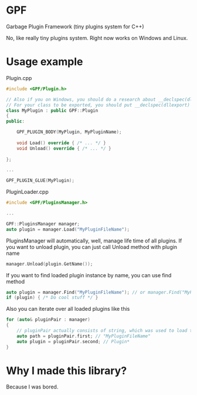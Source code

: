 # GPF
Garbage Plugin Framework (tiny plugins system for C++)

No, like really tiny plugins system. Right now works on Windows and Linux.

# Usage example
Plugin.cpp
```cpp
#include <GPF/Plugin.h>

// Also if you on Windows, you should do a research about __declspec(dllexport) and __declspec(dllimport)
// For your class to be exported, you should put __declspec(dllexport) before or after class keyword
class MyPlugin : public GPF::Plugin
{
public:

    GPF_PLUGIN_BODY(MyPlugin, MyPluginName);
    
    void Load() override { /* ... */ }
    void Unload() override { /* ... */ }
    
};

...

GPF_PLUGIN_GLUE(MyPlugin);
```

PluginLoader.cpp
```cpp
#include <GPF/PluginsManager.h>

...

GPF::PluginsManager manager;
auto plugin = manager.Load("MyPluginFileName");
```

PluginsManager will automatically, well, manage life time of all plugins. If you want to unload plugin, you can just call Unload method with plugin name
```cpp
manager.Unload(plugin.GetName());
```

If you want to find loaded plugin instance by name, you can use find method
```cpp
auto plugin = manager.Find("MyPluginFileName"); // or manager.Find("MyPluginName"), in this case it will find plugin with this name
if (plugin) { /* Do cool stuff */ }
```

Also you can iterate over all loaded plugins like this
```cpp
for (auto& pluginPair : manager)
{
    // pluginPair actually consists of string, which was used to load the plugin, and a pointer to the plugin instance
    auto path = pluginPair.first; // "MyPluginFileName"
    auto plugin = pluginPair.second; // Plugin*
}
```

# Why I made this library?
Because I was bored.